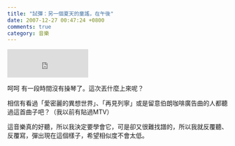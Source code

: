 ```yaml
---
title: "試彈：另一個夏天的童謠，在午後"
date: 2007-12-27 00:47:24 +0800
comments: true
category: 音樂
---
```

<p><iframe marginwidth="0" marginheight="0" src="http://vlog.xuite.net/vlog/guest/external.php?media_id=cG5FTGdWLTc5NzI3MC5mbHY=&pt=2&ar=0&as=0" frameborder="0" width="185" scrolling="no" height="65"></iframe></p><p>呵呵 有一段時間沒有操琴了。這次丟什麼上來呢？</p><p>相信有看過「愛密麗的異想世界」、「再見列寧」或是留意伯朗咖啡廣告曲的人都聽過這首曲子吧？（我以前有貼過MTV）</p><p>這音樂真的好聽，所以我決定要學會它，可是卻又很難找譜的，所以我就反覆聽、反覆寫，彈出現在這個樣子，希望相似度不會太低。</p>
